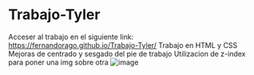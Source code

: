 # Trabajo-Tyler
Acceser al trabajo en el siguiente link:
https://fernandorago.github.io/Trabajo-Tyler/
Trabajo en HTML y CSS
Mejoras de centrado y sesgado del pie de trabajo
Utilizacion de z-index para poner una img sobre otra
![image](https://user-images.githubusercontent.com/119318595/210153841-4eb6cb6b-30f1-4b83-aa4f-02f621668849.png)

